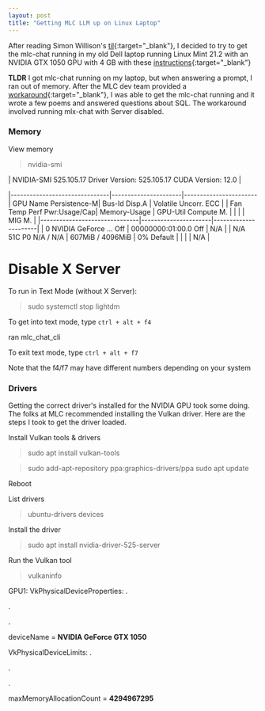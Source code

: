 ```yaml
---
layout: post
title: "Getting MLC LLM up on Linux Laptop"
---
```


After reading Simon Willison's [til](https://til.simonwillison.net/){:target="_blank"}, I decided to try to get the mlc-chat running in my old Dell laptop running Linux Mint 21.2 with an NVIDIA GTX 1050 GPU with 4 GB with these [instructions](https://mlc.ai/mlc-llm/#windows-linux-mac){:target="_blank"}

**TLDR** I got mlc-chat running on my laptop, but when answering a prompt, I ran out of memory. After the MLC dev team provided a [workaround](https://github.com/mlc-ai/mlc-llm/issues/263){:target="_blank"}, I was able to get the mlc-chat running and it wrote a few poems and answered questions about SQL. The workaround involved running mlx-chat with Server disabled.

### Memory
View memory 
>  nvidia-smi
       
| NVIDIA-SMI 525.105.17   Driver Version: 525.105.17   CUDA Version: 12.0     |

|-------------------------------|----------------------|-----------------------
| GPU  Name        Persistence-M| Bus-Id        Disp.A | Volatile Uncorr. ECC |
| Fan  Temp  Perf  Pwr:Usage/Cap| Memory-Usage         | GPU-Util  Compute M. |
|                               |                      |               MIG M. |
|-------------------------------|----------------------|----------------------|
|   0  NVIDIA GeForce ...  Off  | 00000000:01:00.0 Off |                  N/A |
| N/A   51C    P0    N/A /  N/A |    607MiB /  4096MiB |      0%      Default |
|                               |                      |                  N/A |
                                                                           
# Disable X Server

To run in Text Mode (without X Server):

> sudo systemctl stop lightdm

To get into text mode, type `ctrl + alt + f4`

ran mlc_chat_cli 

To exit text mode, type `ctrl + alt + f7`

Note that the f4/f7 may have different numbers depending on your system

### Drivers

Getting the correct driver's installed for the NVIDIA GPU took some doing. The folks at MLC recommended installing the Vulkan driver. Here are the steps I took to get the driver loaded.

Install Vulkan tools & drivers

> sudo apt install vulkan-tools

> sudo add-apt-repository ppa:graphics-drivers/ppa
> sudo apt update

Reboot

List drivers
> ubuntu-drivers devices

Install the driver
> sudo apt install nvidia-driver-525-server

Run the Vulkan tool

> vulkaninfo

GPU1:
VkPhysicalDeviceProperties:
.

.

.

deviceName  = **NVIDIA GeForce GTX 1050**

VkPhysicalDeviceLimits:
.

.

.

maxMemoryAllocationCount  = **4294967295**

